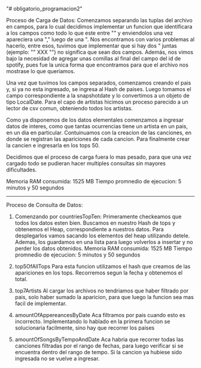 "# obligatorio_programacion2" 

Proceso de Carga de Datos:
Comenzamos separando las tuplas del archivo en campos, para lo cual decidimos implementar un funcion que identificara a 
los campos como todo lo que este entre "" y enviendolos una vez apareciera una "," luego de una ". Nos encontramos con 
varios problemas al hacerlo, entre esos, tuvimos que implementar que si hay dos " juntas (ejemplo: "" XXX "") no 
significa que sean dos campos.
Además, nos vimos bajo la necesidad de agregar unas comillas al final del campo del id de spotify, pues fue la unica
forma que encontramos para que el archivo nos mostrase lo que queriamos.

Una vez que tuvimos los campos separados, comenzamos creando el pais y, si ya no esta ingresado, se ingresa al Hash de
paises. Luego tomamos el campo correspondiente a la snapshotdate y lo convertimos a un objeto de tipo LocalDate.
Para el capo de artistas hicimos un proceso parecido a un lector de csv comun, obteniendo todos los artistas.

Como ya disponemos de los datos elementales comenzamos a ingresar datos de interes, como que tantas ocurrencias tiene un
artista en un pais, en un dia en particular. 
Contuinuamos con la creacion de las canciones, en donde se registran las apariciones de cada cancion. Para finalmente 
crear la cancien e ingresarla en los tops 50.

Decidimos que el proceso de carga fuera lo mas pesado, para que una vez cargado todo se pudieran hacer multiples 
consultas sin mayores dificultades. 

Memoria RAM consumida: 1525 MB
Tiempo promnedio de ejecucion: 5 minutos y 50 segundos

------------------------------------------------------------------------------------------------------------------------
Proceso de Consulta de Datos:

1) Comenzando por countriesTopTen:
Primeramente checkeamos que todos los datos esten bien. Buscamos en nuestro Hash de tops y obtenemos el Heap,
correspondiente a nuestros datos. Para desplegarlos vamos sacando los elementos del heap utilizando detele. Ademas,
los guardamos en una lista para luego volverlos a insertar y no perder los datos obtenidos.
Memoria RAM consumida: 1525 MB
Tiempo promnedio de ejecucion: 5 minutos y 50 segundos

2) top5OfAllTops
Para esta funcion utilizamos el hash que creamos de las apariciones en los tops. Recorremos segun la fecha y obtenemos 
el total.

3) top7Artists
Al cargar los archivos no tendriamos que haber filtrado por pais, solo haber sumado la aparicion, para que luego la 
funcion sea mas facil de implementar.

4) amountOfAppereancesByDate
Aca filtramos por pais cuando esto es incorrecto. Implementando lo hablado en la primera funcion se solucionaria
facilmente, sino hay que recorrer los paises

5) amountOfSongsByTempoAndDate
Aca habria que recorrer todas las canciones filtradas por el rango de fechas, para luego verificar si se encuentra
dentro del rango de tempo. Si la cancion ya hubiese sido ingresada no se vuelve a ingresar.
